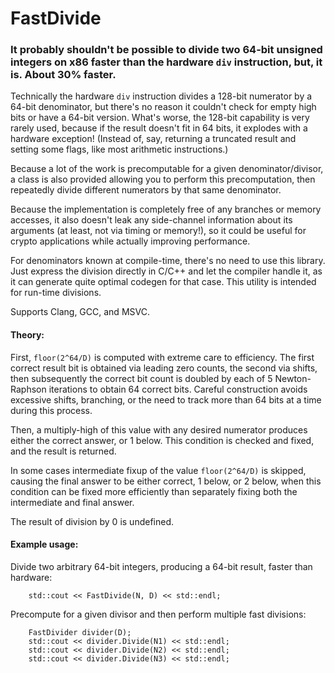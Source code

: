 # FastDivide

### It probably shouldn't be possible to divide two 64-bit unsigned integers on x86 faster than the hardware `div` instruction, but, it is. About 30% faster. ###

Technically the hardware `div` instruction divides a 128-bit numerator by a 64-bit denominator, but there's no reason it couldn't check for empty high bits or have a 64-bit version. What's worse, the 128-bit capability is very rarely used, because if the result doesn't fit in 64 bits, it explodes with a hardware exception! (Instead of, say, returning a truncated result and setting some flags, like most arithmetic instructions.)

Because a lot of the work is precomputable for a given denominator/divisor, a class is also provided allowing you to perform this precomputation, then repeatedly divide different numerators by that same denominator.

Because the implementation is completely free of any branches or memory accesses, it also doesn't leak any side-channel information about its arguments (at least, not via timing or memory!), so it could be useful for crypto applications while actually improving performance.

For denominators known at compile-time, there's no need to use this library. Just express the division directly in C/C++ and let the compiler handle it, as it can generate quite optimal codegen for that case. This utility is intended for run-time divisions.

Supports Clang, GCC, and MSVC.

#### Theory: ####

First, `floor(2^64/D)` is computed with extreme care to efficiency. The first correct result bit is obtained via leading zero counts, the second via shifts, then subsequently the correct bit count is doubled by each of 5 Newton-Raphson iterations to obtain 64 correct bits. Careful construction avoids excessive shifts, branching, or the need to track more than 64 bits at a time during this process.

Then, a multiply-high of this value with any desired numerator produces either the correct answer, or 1 below. This condition is checked and fixed, and the result is returned.

In some cases intermediate fixup of the value `floor(2^64/D)` is skipped, causing the final answer to be either correct, 1 below, or 2 below, when this condition can be fixed more efficiently than separately fixing both the intermediate and final answer.

The result of division by 0 is undefined.

#### Example usage: ####

Divide two arbitrary 64-bit integers, producing a 64-bit result, faster than hardware:
```
    std::cout << FastDivide(N, D) << std::endl;
```

Precompute for a given divisor and then perform multiple fast divisions:
```
    FastDivider divider(D);
    std::cout << divider.Divide(N1) << std::endl;
    std::cout << divider.Divide(N2) << std::endl;
    std::cout << divider.Divide(N3) << std::endl;
```

